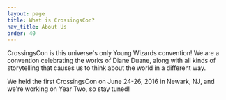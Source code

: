 ```yaml
---
layout: page
title: What is CrossingsCon?
nav_title: About Us
order: 40
---
```


CrossingsCon is this universe's only Young Wizards convention! We are a convention celebrating the works of Diane Duane,
along with all kinds of storytelling that causes us to think about the world in a different way.

We held the first CrossingsCon on June 24-26, 2016 in Newark, NJ, and we're working on Year Two, so stay tuned!
